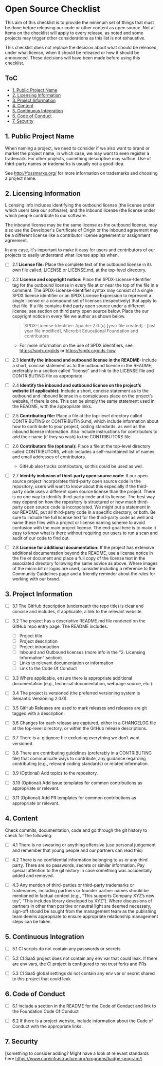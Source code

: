 # Open Source Checklist

This aim of this checklist is to provide the minimum set of things that must be done before releasing our code or other content as open source. Not all items on the checklist will apply to every release, as noted and some projects may trigger other considerations as this list is not exhaustive.

This checklist does not replace the decision about what should be released, under what license, when it should be released or how it should be announced. These decisions will have been made before using this checklist. 


## ToC

- [1. Public Project Name](#)
- [2. Licensing Information](#)
- [3. Project Information](#)
- [4. Content](#)
- [5. Continuous Integration](#)
- [6. Code of Conduct](#)
- [7. Security](#)


## 1. Public Project Name

When naming a project, we need to consider if we also want to brand or market the project name, in which case, we may want to even register a trademark. For other projects, something descriptive may suffice. Use of third-party names or trademarks is usually not a good idea.

See http://fossmarks.org/ for more information on trademarks and choosing a project name.


## 2. Licensing Information

Licensing info includes identifying the outbound license (the license under which users take our software); and the inbound license (the license under which people contribute to our software.

The inbound license may be the same license as the outbound license, may also use the Developer's Certificate of Origin or the inbound agreement may be a different license like a contributor license agreement or assignment agreement.

In any case, it's important to make it easy for users and contributors of our projects to easily understand what license applies when.

- [ ] 2.1 **License file:** Place the complete text of the outbound license in its own file called, LICENSE or LICENSE.md, at the top-level directory.
- [ ] 2.2 **License and copyright notice:** Place the SPDX-License-Identifier tag for the outbound license in every file at or near the top of the file in a comment. The SPDX-License-Identifier syntax may consist of a single SPDX license identifier or an SPDX License Expression to represent a single license or a compound set of licenses (respectively) that apply to that file. If a file contains third party open source under a different license, see section on third party open source below. Place the our copyright notice in every file we author as shown below.
  > SPDX-License-Identifier: Apache-2.0
  > (c) [year file created] - [last year file modified], Micro:bit Educational Foundation and contributors
  - For more information on the use of SPDX identifiers, see: https://spdx.org/ids or https://spdx.org/ids-how
- [ ] 2.3 **Identify the inbound and outbound license in the README:** Include a short, concise statement as to the outbound license in the README, preferably in a section called “license” and link to the LICENSE file and CONTRIBUTING file as appropriate.
- [ ] 2.4 **Identify the inbound and outbound license on the project’s website (if applicable):**  Include a short, concise statement as to the outbound and inbound license in a conspicuous place on the project’s website, if there is one. This can be simply the same statement used in the README, with the appropriate links.
- [ ] 2.5 **Contributing file:** Place a file at the top-level directory called CONTRIBUTING or CONTRIBUTING.md, which include information about how to contribute to your project, coding standards, as well as the inbound license information. Also include instructions for contributors to add their name (if they so wish) to the CONTRIBUTORS file.
- [ ] 2.6 **Contributors file (optional):** Place a file at the top-level directory called CONTRIBUTORS, which includes a self-maintained list of names and email addresses of contributors.
    - GitHub also tracks contributors, so this could be used as well.
- [ ] 2.7 **Identify inclusion of third-party open source code:** If our open source project incorporates third-party open source code in the repository, users will want to know about this especially if the third-party code uses a different open source license than the project.  There is no one way to identify third-party code and its license. The best way may depend on how the repository is structured or how much third-party open source code is incorporated. We might put a statement in our README, put all third-party code in a specific directory, or both.  Be sure to include the full license text for the third-party code as well and name these files with a project or license naming scheme to avoid confusion with the main project license. The end-goal here is to make it easy to know what is there without requiring our users to run a scan and audit of our code to find out.
- [ ] 2.8 **License for additional documentation:** If the project has extensive additional documentation beyond the README, use a license notice in the file or document and place a full copy of the license text in the associated directory following the same advice as above. Where images of the micro:bit or logos are used, consider including a reference to the Community Guidelines page and a friendly reminder about the rules for working with our brand. 


## 3. Project Information

- [ ] 3.1 The GitHub description (underneath the repo title) is clear and concise and includes, if applicable, a link to the relevant website.
- [ ] 3.2 The project has a descriptive README.md file rendered on the GitHub repo entry page. The README includes:
    - [ ] Project title
    - [ ] Project description
    - [ ] Project introduction
    - [ ] Inbound and Outbound licenses (more info in the "2. Licensing Information" section)
    - [ ] Links to relevant documentation or information
    - [ ] Link to the Code Of Conduct
- [ ] 3.3 Where applicable, ensure there is appropriate additional documentation (e.g., technical documentation, webpage source, etc.).
- [ ] 3.4 The project is versioned (the preferred versioning system is Semantic Versioning 2.0.0).
- [ ] 3.5 GitHub Releases are used to mark releases and releases are git tagged with a description.
- [ ] 3.6 Changes for each release are captured, either in a CHANGELOG file at the top-level directory, or within the GitHub release descriptions.
- [ ] 3.7 There is a .gitignore file excluding everything we don’t want versioned.
- [ ] 3.8 There are contributing guidelines (preferably in a CONTRIBUTING file) that communicate ways to contribute, any guidance regarding contributing (e.g., relevant coding standards) or related information. 
- [ ] 3.9 (Optional) Add topics to the repository.
- [ ] 3.10 (Optional) Add issue templates for common contributions as appropriate or relevant.
- [ ] 3.11 (Optional) Add PR templates for common contributions as appropriate or relevant.


## 4. Content

Check commits, documentation, code and go through the git history to check for the following:

- [ ] 4.1 There is no swearing or anything offensive (use personal judgement and remember that young people and our partners can read this)
- [ ] 4.2 There is no confidential information belonging to us or any third party. There are no passwords, secrets or similar information. Pay special attention to the git history in case something was accidentally added and removed.
- [ ] 4.3 Any mention of third-parties or third-party trademarks or tradenames, including partners or founder partner names should be mentioned in factual context (e.g., “This supports Company XYZ’s new toy”, “This includes library developed by XYZ”). Where discussions of partners in other than positive or neutral light are deemed necessary, sign-off should be sought from the management team as the publishing team deems appropriate to ensure appropriate relationship management steps can be taken.


## 5. Continuous Integration

- [ ] 5.1 CI scripts do not contain any passwords or secrets
- [ ] 5.2 CI SaaS project does not contain any env var that could leak. If there are env vars, the CI project is configured to not trust forks and PRs
- [ ] 5.3 CI SaaS global settings do not contain any env var or secret shared to this project that could leak


## 6. Code of Conduct

- [ ] 6.1 Include a section in the README for the Code of Conduct and link to the Foundation Code Of Conduct
- [ ] 6.2 If there is a project website, include information about the Code of Conduct with the appropriate links.


## 7. Security

[something to consider adding? Might have a look at relevant standards here https://www.coreinfrastructure.org/programs/badge-program/]

